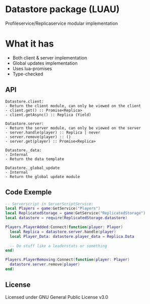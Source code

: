 # Datastore package (LUAU)
Profileservice/Replicaservice modular implementation

# What it has

- Both client & server implementation
- Global updates implementation
- Uses lua-promises
- Type-checked

## API
```
Datastore.client:
- Return the client module, can only be viewed on the client
- client.get() :: Promise<Replica>
- client.getAsync() :: Replica (Yield)

Datastore.server:
- Return the server module, can only be viewed on the server
- server.handle(player) :: Replica | never
- server.remove(player) :: ()
- server.get(player) :: Promise<Replica>

Datastore._data:
- Internal
- Return the data template

Datastore._global_update
- Internal
- Return the global update module
```

## Code Exemple
```Lua
-- Serverscript in ServerScriptService:
local Players = game:GetService("Players")
local ReplicatedStorage = game:GetService("ReplicatedStorage")
local datastore = require(ReplicatedStorage.datastore)

Players.PlayerAdded:Connect(function(player: Player)
  local Replica = datastore.server.handle(player)
  local Player_Data: datastore.player_data = Replica.Data
  
  -- Do stuff like a leaderstats or something
end)

Players.PlayerRemoving:Connect(function(player: Player)
  datastore.server.remove(player)
end)
```

## License

Licensed under GNU General Public License v3.0
